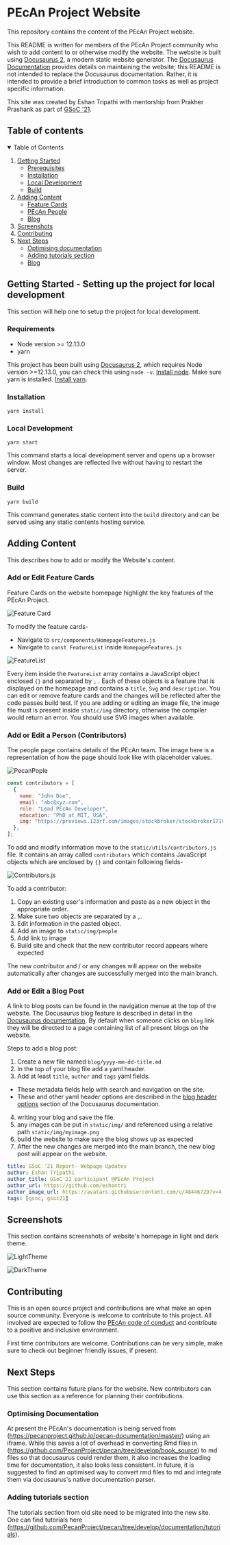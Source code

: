 # PEcAn Project Website

This repository contains the content of the PEcAn Project website.

This README is written for members of the PEcAn Project community who wish to add content to or otherwise modify the website.
The website is built using [Docusaurus 2](https://docusaurus.io/), a modern static website generator.
The [Docusaurus Documentation](https://docusaurus.io/docs) provides details on maintaining the website; this README is not intended to replace the Docusaurus documentation.
Rather, it is intended to provide a brief introduction to common tasks as well as project specific information.

This site was created by Eshan Tripathi with mentorship from Prakher Prashank as part of [GSoC '21](https://summerofcode.withgoogle.com/).

## Table of contents

<details open="open">
  <summary>Table of Contents</summary>
  <ol>
    <li>
      <a href="#getting-started">Getting Started</a>
      <ul>
        <li><a href="#prerequisites">Prerequisites</a></li>
        <li><a href="#installation">Installation</a></li>
        <li><a href="#local-development">Local Development</a></li>
        <li><a href="#build">Build</a></li>
      </ul>
    </li>
    <li>
      <a href="#adding-content">Adding Content</a>
      <ul>
        <li><a href="#feature-cards">Feature Cards</a></li>
        <li><a href="#pecan-people">PEcAn People</a></li>
        <li><a href="#blog">Blog</a></li>
      </ul>
    </li>
    <li><a href="#screenshots">Screenshots</a></li>
    <li><a href="#contributing">Contributing</a></li>
    <li>
      <a href="#next-steps">Next Steps</a>
      <ul>
        <li><a href="#optimising-documentation">Optimising documentation</a></li>
        <li><a href="#adding-tutorials">Adding tutorials section</a></li>
        <li><a href="#blog">Blog</a></li>
      </ul>
    </li>
  </ol>
</details>

## Getting Started - Setting up the project for local development

This section will help one to setup the project for local development.

### Requirements

- Node version >= 12.13.0
- yarn

This project has been built using [Docusaurus 2](https://docusaurus.io/), which requires Node version >=12.13.0, you can check this using `node -v`. [Install node](https://nodejs.org/en/download/).
Make sure yarn is installed. [Install yarn](https://classic.yarnpkg.com/en/docs/install/#debian-stable).

### Installation

```console
yarn install
```

### Local Development

```console
yarn start
```

This command starts a local development server and opens up a browser window. Most changes are reflected live without having to restart the server.

### Build

```console
yarn build
```

This command generates static content into the `build` directory and can be served using any static contents hosting service.

## Adding Content

This describes how to add or modify the Website's content.

### Add or Edit Feature Cards

Feature Cards on the website homepage highlight the key features of the PEcAn Project.

![Feature Card](screenshots/featureCard.png)

To modify the feature cards-

- Navigate to `src/components/HomepageFeatures.js`
- Navigate to `const FeatureList` inside `HomepageFeatures.js`

![FeatureList](screenshots/FeatureList.png)

Every item inside the `FeatureList` array contains a JavaScript object enclosed `{}` and separated by `,` .
Each of these objects is a feature that is displayed on the homepage and contains a `title`, `Svg` and `description`.
You can edit or remove feature cards and the changes will be reflected after the code passes build test.
If you are adding or editing an image file, the image file must is present inside `static/img` directory, otherwise the compiler would return an error.
You should use SVG images when available.

### Add or Edit a Person (Contributors)

The people page contains details of the PEcAn team. The image here is a representation of how the page should look like with placeholder values.

![PecanPople](screenshots/pecanPeople.png)

```javascript
const contributors = [
  {
    name: "John Doe",
    email: "abc@xyz.com",
    role: "Lead PEcAn Developer",
    education: "PhD at MIT, USA",
    img: "https://previews.123rf.com/images/stockbroker/stockbroker1710/stockbroker171000524/89639450-portrait-of-a-young-smiling-professional-man-arms-crossed.jpg",
  },
];
```

To add and modify information move to the `static/utils/contributors.js` file.
It contains an array called `contributors` which contains JavaScript objects which are enclosed by `{}` and contain following fields-

![Contributors.js](screenshots/contributors.png)

To add a contributor:

1. Copy an existing user's information and paste as a new object in the appropriate order.
2. Make sure two objects are separated by a `,`.
3. Edit information in the pasted object.
4. Add an image to `static/img/people`
5. Add link to image
6. Build site and check that the new contributor record appears where expected

The new contributor and / or any changes will appear on the website automatically after changes are successfully merged into the main branch.

### Add or Edit a Blog Post

A link to blog posts can be found in the navigation menue at the top of the website.
The Docusaurus blog feature is described in detail in the [Docusaurus documentation](https://docusaurus.io/docs/blog).
By default when someone clicks on `blog` link they will be directed to a page containing list of all present blogs on the website.

Steps to add a blog post:

1. Create a new file named `blog/yyyy-mm-dd-title.md`
2. In the top of your blog file add a yaml header.
3. Add at least `title`, `author` and `tags` yaml fields.

- These metadata fields help with search and navigation on the site.
- These and other yaml header options are described in the [blog header options](https://docusaurus.io/docs/blog#header-options) section of the Docusaurus documentation.

4. writing your blog and save the file.
5. any images can be put in `static/img/` and referenced using a relative path `static/img/myimage.png`
6. build the website to make sure the blog shows up as expected
7. After the new changes are merged into the main branch, the new blog post will appear on the website.

```yml
title: GSoC '21 Report- Webpage Updates
author: Eshan Tripathi
author_title: GSoC'21 participant @PEcAn Project
author_url: https://github.com/eshantri
author_image_url: https://avatars.githubusercontent.com/u/48446729?v=4
tags: [gsoc, gsoc21]
```

## Screenshots

This section contains screenshots of website's homepage in light and dark theme.

![LightTheme](screenshots/light.png)

![DarkTheme](screenshots/dark.png)

## Contributing

This is an open source project and contributions are what make an open source community.
Everyone is welcome to contribute to this project.
All involved are expected to follow the [PEcAn code of conduct](https://pecanproject.github.io/pecan-documentation/master/contributor-covenant-code-of-conduct.html) and contribute to a positive and inclusive environment.

First time contributors are welcome. Contributions can be very simple, make sure to check out beginner friendly issues, if present.

## Next Steps

This section contains future plans for the website. New contributors can use this section as a reference for planning their contributions.

### Optimising Documentation

At present the PEcAn's documentation is being served from (https://pecanproject.github.io/pecan-documentation/master/) using an iframe. While this saves a lot of overhead in converting Rmd files in (https://github.com/PecanProject/pecan/tree/develop/book_source) to md files so that docusaurus could render them, it also increases the loading time for documentation, it also looks less consistent.
In future, it is suggested to find an optimised way to convert rmd files to md and integrate them via docusaurus's native documentation parser.

### Adding tutorials section

The tutorials section from old site need to be migrated into the new site.
One can find tutorials here (https://github.com/PecanProject/pecan/tree/develop/documentation/tutorials).
